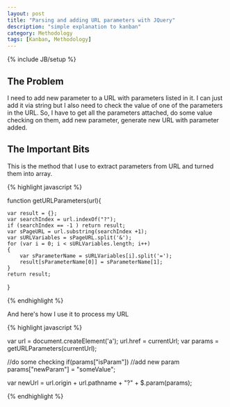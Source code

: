 ```yaml
---
layout: post
title: "Parsing and adding URL parameters with JQuery"
description: "simple explanation to kanban"
category: Methodology
tags: [Kanban, Methodology]
---
```

{% include JB/setup %}

## The Problem

I need to add new parameter to a URL with parameters listed in it. I can just add it via string but I also need to check the value of one of the parameters in the URL.
So, I have to get all the parameters attached, do some value checking on them, add new parameter, generate new URL with parameter added.

## The Important Bits

This is the method that I use to extract parameters from URL and turned them into array.

{% highlight javascript %}

function getURLParameters(url){

    var result = {};
    var searchIndex = url.indexOf("?");
    if (searchIndex == -1 ) return result;
    var sPageURL = url.substring(searchIndex +1);
    var sURLVariables = sPageURL.split('&');
    for (var i = 0; i < sURLVariables.length; i++)
    {       
        var sParameterName = sURLVariables[i].split('=');      
        result[sParameterName[0]] = sParameterName[1];
    }
    return result;
}

{% endhighlight %}

And here's how I use it to process my URL

{% highlight javascript %}

var url = document.createElement('a');
url.href = currentUrl;
var params = getURLParameters(currentUrl);

//do some checking
if(params["isParam"]) 
	//add new param
	params["newParam"] = "someValue";

var newUrl = url.origin + url.pathname + "?" + $.param(params);

{% endhighlight %}

